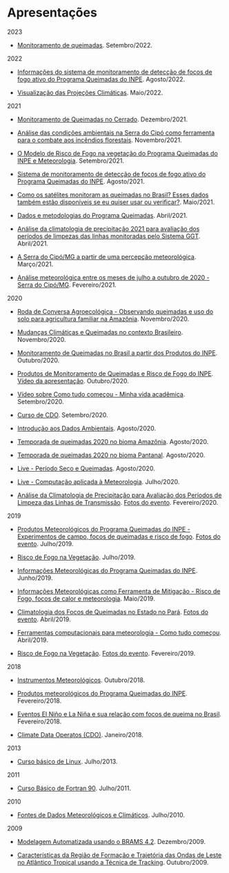 Apresentações
=============
2023

+ [Monitoramento de queimadas](https://docs.google.com/presentation/d/1NK1wUsxc5Wg4xiyoGBLdHyu7zUb0g6u_OYs0pHUEUDs/edit?usp=sharing). Setembro/2022.

2022

+ [Informações do sistema de monitoramento de detecção de focos de fogo ativo do Programa Queimadas do INPE](https://docs.google.com/presentation/d/1QCKUckX9yEjp9-q5MvVLCjqCfyQsp7S2Z1e3YRlE80Y/edit?usp=sharing). Agosto/2022.

+ [Visualização das Projeções Climáticas](https://docs.google.com/presentation/d/1sc_xflJUNiuEvWL-JNi4YxXJ7ksbzrw19iDG7njZyt0/edit?usp=sharing). Maio/2022.

2021

+ [Monitoramento de Queimadas no Cerrado](https://docs.google.com/presentation/d/1NURJYC-KgP1WmfZtUqaYMDtX3NZKa6JDLCWf8ZT9DHM/edit?usp=sharing). Dezembro/2021.

+ [Análise das condições ambientais na Serra do Cipó como ferramenta para o combate aos incêndios florestais](https://docs.google.com/presentation/d/1bvpdLw55WuvnJNoRrFDVpgNXz5s87rnWbxNCuAgwsLQ/edit?usp=sharing). Novembro/2021.

+ [O Modelo de Risco de Fogo na vegetação do Programa Queimadas do INPE e Meteorologia](https://docs.google.com/presentation/d/1safWNuBhGeqEGyt3_LKk6Jb4QNNDh-aSEwRVDiqbfnU/edit?usp=sharing). Setembro/2021.

+ [Sistema de monitoramento de detecção de focos de fogo ativo do Programa Queimadas do INPE](https://docs.google.com/presentation/d/1K3xtFQoWubA6QiBfzxUx2bR6vIGRXVNRa7S4Z-ptXYs/edit?usp=sharing). Agosto/2021.

+ [Como os satélites monitoram as queimadas no Brasil? Esses dados também estão disponíveis se eu quiser usar ou verificar?](https://docs.google.com/presentation/d/1p2FrGgce6ageySdGZlFlF1BJsNMhCqIC-TNz9f5_J_o/edit?usp=sharing). Maio/2021.

+ [Dados e metodologias do Programa Queimadas](https://docs.google.com/presentation/d/1sY9p1c1vreEropUCkDgn8aq7AGkVttx-O1khtdxj9xA/edit?usp=sharing). Abril/2021.

+ [Análise da climatologia de precipitação 2021 para avaliação dos períodos de limpezas das linhas monitoradas pelo Sistema GGT](https://docs.google.com/presentation/d/1y7lukypmMqdTeWhXuek_sd-t-dFp4XR2yjBeeGMPPSg/edit?usp=sharing). Abril/2021.

+ [A Serra do Cipó/MG a partir de uma percepção meteorológica](https://docs.google.com/presentation/d/182hHG2zgOGZeBMjZGJhVEfAPB3zrOi5hPpLIyGIrkBs/edit?usp=sharing). Março/2021.

+ [Análise meteorológica entre os meses de julho a outubro de 2020 - Serra do Cipó/MG](https://docs.google.com/presentation/d/15voJX3syUKD6dpXyp0Md64jmv8JOgrGmUMKpGvYTPe0/edit?usp=sharing). Fevereiro/2021.

2020

+ [Roda de Conversa Agroecológica - Observando queimadas e uso do solo para agricultura familiar na Amazônia](https://docs.google.com/presentation/d/1Y7VZrwZSRbAEkqWZMUmyjNAHPA8Z00vjoeEzoRZZKY4/edit?usp=sharing). Novembro/2020.

+ [Mudanças Climáticas e Queimadas no contexto Brasileiro](https://docs.google.com/presentation/d/18fWDvSW3QVyGN6anFrDbf6fO_lFXmuk19IZor8NiW2I/edit?usp=sharing). Novembro/2020.

+ [Monitoramento de Queimadas no Brasil a partir dos Produtos do INPE](https://docs.google.com/presentation/d/1dsF5-dKfz9BLlp1MC9RmVCnvH172M_QDHfIcv-3hFww/edit?usp=sharing). Outubro/2020.

+ [Produtos de Monitoramento de Queimadas e Risco de Fogo do INPE](https://docs.google.com/presentation/d/1ih32msQ1hhXZV760RJwqetd59-ELYOypp6BbrTPHtkg/edit?usp=sharing). [Vídeo da apresentação](https://youtu.be/-a_qlDjaqTY). Outubro/2020.

+ [Vídeo sobre Como tudo começou - Minha vida acadêmica](https://www.youtube.com/watch?v=EnLqg47IPh0&t=143s&ab_channel=CursosLibertatem). Setembro/2020.

+ [Curso de CDO](https://docs.google.com/presentation/d/1jEMmVpfD4H8CB1TGuW-j5wuOhbU8uoCB4w-mi2XlxfI/edit?usp=sharing). Setembro/2020.

+ [Introdução aos Dados Ambientais](https://docs.google.com/presentation/d/1P72ZNO1yj0VcpNX9LEpXRvc-J4PUG67VcpFIpHB5ZQU/edit?usp=sharing). Agosto/2020.

+ [Temporada de queimadas 2020 no bioma Amazônia](https://docs.google.com/presentation/d/1HLVjWAS03nlCoNtLHgoqefcRNjTw7i_VLusVVfRupgk/edit?usp=sharing). Agosto/2020.

+ [Temporada de queimadas 2020 no bioma Pantanal](https://docs.google.com/presentation/d/1sZj30o1fEWU6PHd69-6rYyItpTDQGuM3bnp6XCMcYjk/edit?usp=sharing). Agosto/2020.

+ [Live - Período Seco e Queimadas](https://www.youtube.com/watch?v=NRS0y7j40Aw&ab_channel=CursosLibertatem). Agosto/2020.

+ [Live - Computação aplicada à Meteorologia](https://www.youtube.com/watch?v=05Ifbt2DCto&ab_channel=CursosLibertatem). Julho/2020.

+ [Análise da Climatologia de Precipitação para Avaliação dos Períodos de Limpeza das Linhas de Transmissão](https://drive.google.com/open?id=1LlUwsHfh8eW26WJ-_7roawsKSD9I6-5IeUdPOPUYjzM). [Fotos do evento](https://photos.app.goo.gl/S62FGUYBu2pAxMhe9). Fevereiro/2020.

2019

+ [Produtos Meteorológicos do Programa Queimadas do INPE - Experimentos de campo, focos de queimadas e risco de fogo](https://drive.google.com/open?id=1WauM82u7HArAFk8SdsFJ6_mfU1qP5kM8aqNlxKBTeQ0). [Fotos do evento](https://photos.app.goo.gl/46z747KrtbQQ6z8P6). Julho/2019.

+ [Risco de Fogo na Vegetação](https://drive.google.com/open?id=1cxCgY3ehcG0EgwBdAZBTHCtqP5eddp0L30e4MB4qA_4). Julho/2019.

+ [Informações Meteorológicas do Programa Queimadas do INPE](https://drive.google.com/open?id=1td_v1y3aJ5uiD_icgPBLERze4hQS0BR4HprCvKrb2IQ). Junho/2019.

+ [Informações Meteorológicas como Ferramenta de Mitigação - Risco de Fogo, focos de calor e meteorologia](https://drive.google.com/open?id=1artY-CwWl9jAQDuNFDyRwHdrbxWLYtOzAw-nLjBDxYM). Maio/2019.

+ [Climatologia dos Focos de Queimadas no Estado no Pará](https://drive.google.com/open?id=126TXtjbLss9CCnTcKcZG-WBrVLKsnRZyUVPi2LJ0v3o). [Fotos do evento](https://photos.app.goo.gl/sU9HUBPoVQywyg9e6). Abril/2019.

+ [Ferramentas computacionais para meteorologia - Como tudo começou](https://drive.google.com/open?id=1fFJekV3tQlE06_H82MIUniA1O2yvFfM9RrZsRKDNceU). Abril/2019.

+ [Risco de Fogo na Vegetação](https://drive.google.com/open?id=1adL45Vmy1DS8CxaTbBT_wZxcBCyOij_ectbVxjGlRDY). [Fotos do evento](https://photos.app.goo.gl/PuiZK6JZLV7xiof36). Fevereiro/2019.

2018

+ [Instrumentos Meteorológicos](https://drive.google.com/open?id=11rtRnejr7GKjv-GYZ76woeO2Angv0zmmHIa-Wk27SZY). Outubro/2018.

+ [Produtos meteorológicos do Programa Queimadas do INPE](https://drive.google.com/open?id=1IV6Hl-WRApTKI_xSA5wtSNFEsQ0tnQF_ip8OyxrCGgs). Fevereiro/2018.

+ [Eventos El Niño e La Niña e sua relação com focos de queima no Brasil](https://drive.google.com/open?id=1O1ml1JUiIenc7zK_YL8qf4CiSOJ3aHRV8SiMdj-x9Tg). Fevereiro/2018.

+ [Climate Data Operatos (CDO)](http://satelite.cptec.inpe.br/repositorio9/wcrp/presentations/23/23012018_1400.pdf). Janeiro/2018.

2013

+ [Curso básico de Linux](https://drive.google.com/open?id=1ju1bNWycTJ-eF__81VPpLMl3LxMNunB3). Julho/2013.

2011

+ [Curso Básico de Fortran 90](https://drive.google.com/file/d/1mfvzMgut-FytZMMvLuyc3-nh_XbPvmPa/view?usp=sharing). Julho/2011.

2010

+ [Fontes de Dados Meteorológicos e Climáticos](https://drive.google.com/open?id=1tuyfBPHsHyfuFN3c3Caxe-9MhMl-Esmb). Julho/2010.

2009

+ [Modelagem Automatizada usando o BRAMS 4.2](https://drive.google.com/open?id=1S_KGFNSeH2Ld-F6qRsN-7HQJxgm3djNs). Dezembro/2009.

+ [Características da Região de Formação e Trajetória das Ondas de Leste no Atlântico Tropical usando a Técnica de Tracking](https://drive.google.com/open?id=19KUUyABHRS2a69adsje04N4j9LC04fnm). Outubro/2009.
